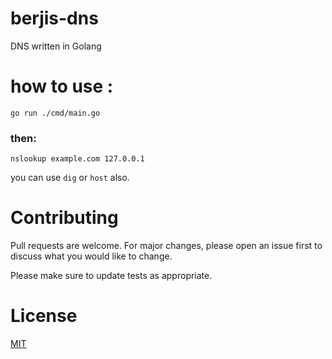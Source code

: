 # berjis-dns
DNS written in Golang

# how to use :

```
go run ./cmd/main.go
```

### then:
```
nslookup example.com 127.0.0.1
```

you can use `dig` or `host` also.



# Contributing
Pull requests are welcome. For major changes, please open an issue first to discuss what you would like to change.

Please make sure to update tests as appropriate.

# License
[MIT](https://choosealicense.com/licenses/mit/)
